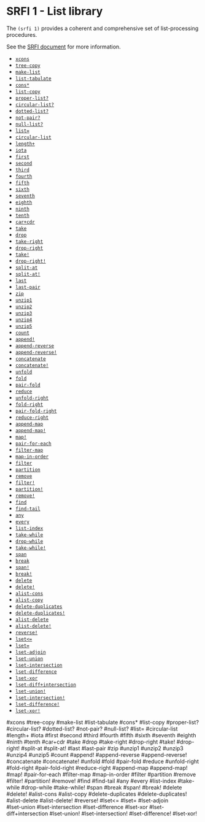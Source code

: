 # SRFI 1 - List library

The `(srfi 1)` provides a coherent and comprehensive set of list-processing procedures.

See the [SRFI document](http://srfi.schemers.org/srfi-1/srfi-1.html) for more information.

- [`xcons`](#xcons)
- [`tree-copy`](#tree-copy)
- [`make-list`](#make-list)
- [`list-tabulate`](#list-tabulate)
- [`cons*`](#cons)
- [`list-copy`](#list-copy)
- [`proper-list?`](#proper-list)
- [`circular-list?`](#circular-list)
- [`dotted-list?`](#dotted-list)
- [`not-pair?`](#not-pair)
- [`null-list?`](#null-list)
- [`list=`](#list=)
- [`circular-list`](#circular-list-1)
- [`length+`](#length)
- [`iota`](#iota)
- [`first`](#first)
- [`second`](#second)
- [`third`](#third)
- [`fourth`](#fourth)
- [`fifth`](#fifth)
- [`sixth`](#sixth)
- [`seventh`](#seventh)
- [`eighth`](#eighth)
- [`ninth`](#ninth)
- [`tenth`](#tenth)
- [`car+cdr`](#carcdr)
- [`take`](#take)
- [`drop`](#drop)
- [`take-right`](#take-right)
- [`drop-right`](#drop-right)
- [`take!`](#take-1)
- [`drop-right!`](#drop-right-1)
- [`split-at`](#split-at)
- [`split-at!`](#split-at-1)
- [`last`](#last)
- [`last-pair`](#last-pair)
- [`zip`](#zip)
- [`unzip1`](#unzip1)
- [`unzip2`](#unzip2)
- [`unzip3`](#unzip3)
- [`unzip4`](#unzip4)
- [`unzip5`](#unzip5)
- [`count`](#count)
- [`append!`](#append)
- [`append-reverse`](#append-reverse)
- [`append-reverse!`](#append-reverse-1)
- [`concatenate`](#concatenate)
- [`concatenate!`](#concatenate-1)
- [`unfold`](#unfold)
- [`fold`](#fold)
- [`pair-fold`](#pair-fold)
- [`reduce`](#reduce)
- [`unfold-right`](#unfold-right)
- [`fold-right`](#fold-right)
- [`pair-fold-right`](#pair-fold-right)
- [`reduce-right`](#reduce-right)
- [`append-map`](#append-map)
- [`append-map!`](#append-map-1)
- [`map!`](#map)
- [`pair-for-each`](#pair-for-each)
- [`filter-map`](#filter-map)
- [`map-in-order`](#map-in-order)
- [`filter`](#filter)
- [`partition`](#partition)
- [`remove`](#remove)
- [`filter!`](#filter-1)
- [`partition!`](#partition-1)
- [`remove!`](#remove-1)
- [`find`](#find)
- [`find-tail`](#find-tail)
- [`any`](#any)
- [`every`](#every)
- [`list-index`](#list-index)
- [`take-while`](#take-while)
- [`drop-while`](#drop-while)
- [`take-while!`](#take-while-1)
- [`span`](#span)
- [`break`](#break)
- [`span!`](#span-1)
- [`break!`](#break-1)
- [`delete`](#delete)
- [`delete!`](#delete-1)
- [`alist-cons`](#alist-cons)
- [`alist-copy`](#alist-copy)
- [`delete-duplicates`](#delete-duplicates)
- [`delete-duplicates!`](#delete-duplicates-1)
- [`alist-delete`](#alist-delete)
- [`alist-delete!`](#alist-delete-1)
- [`reverse!`](#reverse)
- [`lset<=`](#lset)
- [`lset=`](#lset-1)
- [`lset-adjoin`](#lset-adjoin)
- [`lset-union`](#lset-union)
- [`lset-intersection`](#lset-intersection)
- [`lset-difference`](#lset-difference)
- [`lset-xor`](#lset-xor)
- [`lset-diff+intersection`](#lset-diffintersection)
- [`lset-union!`](#lset-union)
- [`lset-intersection!`](#lset-intersection-1)
- [`lset-difference!`](#lset-difference-1)
- [`lset-xor!`](#lset-xor-1)

#xcons
#tree-copy
#make-list
#list-tabulate
#cons*
#list-copy 
#proper-list?
#circular-list?
#dotted-list?
#not-pair?
#null-list?
#list=
#circular-list
#length+
#iota
#first
#second
#third
#fourth
#fifth
#sixth
#seventh
#eighth
#ninth
#tenth
#car+cdr
#take
#drop
#take-right
#drop-right
#take!
#drop-right!
#split-at
#split-at!
#last
#last-pair
#zip
#unzip1
#unzip2
#unzip3
#unzip4
#unzip5
#count
#append!
#append-reverse
#append-reverse!
#concatenate
#concatenate!
#unfold
#fold
#pair-fold
#reduce
#unfold-right
#fold-right
#pair-fold-right
#reduce-right
#append-map
#append-map!
#map!
#pair-for-each
#filter-map
#map-in-order
#filter
#partition
#remove
#filter!
#partition!
#remove! 
#find
#find-tail
#any
#every
#list-index
#take-while
#drop-while
#take-while!
#span
#break
#span!
#break!
#delete
#delete!
#alist-cons
#alist-copy
#delete-duplicates
#delete-duplicates!
#alist-delete
#alist-delete!
#reverse! 
#lset<=
#lset=
#lset-adjoin  
#lset-union
#lset-intersection
#lset-difference
#lset-xor
#lset-diff+intersection
#lset-union!
#lset-intersection!
#lset-difference!
#lset-xor!

